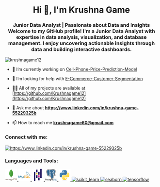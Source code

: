
<h1 align="center">Hi 👋, I'm Krushna Game</h1>
<h3 align="center">Junior Data Analyst | Passionate about Data and Insights Welcome to my GitHub profile! I'm a Junior Data Analyst with expertise in data analysis, visualization, and database management. I enjoy uncovering actionable insights through data and building interactive dashboards.</h3>

<p align="left"> <img src="https://komarev.com/ghpvc/?username=krushnagame12&label=Profile%20views&color=0e75b6&style=flat" alt="krushnagame12" /> </p>

- 🔭 I’m currently working on [Cell-Phone-Price-Prediction-Model](https://github.com/Krushnagame12/Cell-Phone-Price-Prediction-Model.git)

- 🤝 I’m looking for help with [E-Commerce-Customer-Segmentation](https://github.com/Krushnagame12/E-Commerce-Customer-Segmentation.git)

- 👨‍💻 All of my projects are available at [https://github.com/Krushnagame12](https://github.com/Krushnagame12)

- 💬 Ask me about **https://www.linkedin.com/in/krushna-game-55229325b**

- 📫 How to reach me **krushnagame60@gmail.com**

<h3 align="left">Connect with me:</h3>
<p align="left">
<a href="https://linkedin.com/in/https://www.linkedin.com/in/krushna-game-55229325b" target="blank"><img align="center" src="https://raw.githubusercontent.com/rahuldkjain/github-profile-readme-generator/master/src/images/icons/Social/linked-in-alt.svg" alt="https://www.linkedin.com/in/krushna-game-55229325b" height="30" width="40" /></a> 
</p>

<h3 align="left">Languages and Tools:</h3>
<p align="left"> <a href="https://www.mongodb.com/" target="_blank" rel="noreferrer"> <img src="https://raw.githubusercontent.com/devicons/devicon/master/icons/mongodb/mongodb-original-wordmark.svg" alt="mongodb" width="40" height="40"/> </a> <a href="https://www.mysql.com/" target="_blank" rel="noreferrer"> <img src="https://raw.githubusercontent.com/devicons/devicon/master/icons/mysql/mysql-original-wordmark.svg" alt="mysql" width="40" height="40"/> </a> <a href="https://pandas.pydata.org/" target="_blank" rel="noreferrer"> <img src="https://raw.githubusercontent.com/devicons/devicon/2ae2a900d2f041da66e950e4d48052658d850630/icons/pandas/pandas-original.svg" alt="pandas" width="40" height="40"/> </a> <a href="https://www.postgresql.org" target="_blank" rel="noreferrer"> <img src="https://raw.githubusercontent.com/devicons/devicon/master/icons/postgresql/postgresql-original-wordmark.svg" alt="postgresql" width="40" height="40"/> </a> <a href="https://www.python.org" target="_blank" rel="noreferrer"> <img src="https://raw.githubusercontent.com/devicons/devicon/master/icons/python/python-original.svg" alt="python" width="40" height="40"/> </a> <a href="https://scikit-learn.org/" target="_blank" rel="noreferrer"> <img src="https://upload.wikimedia.org/wikipedia/commons/0/05/Scikit_learn_logo_small.svg" alt="scikit_learn" width="40" height="40"/> </a> <a href="https://seaborn.pydata.org/" target="_blank" rel="noreferrer"> <img src="https://seaborn.pydata.org/_images/logo-mark-lightbg.svg" alt="seaborn" width="40" height="40"/> </a> <a href="https://www.tensorflow.org" target="_blank" rel="noreferrer"> <img src="https://www.vectorlogo.zone/logos/tensorflow/tensorflow-icon.svg" alt="tensorflow" width="40" height="40"/> </a> </p>


